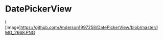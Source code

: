 # DatePickerView

![image]https://github.com/Anderson1997258/DatePickerView/blob/master/IMG_2668.PNG
